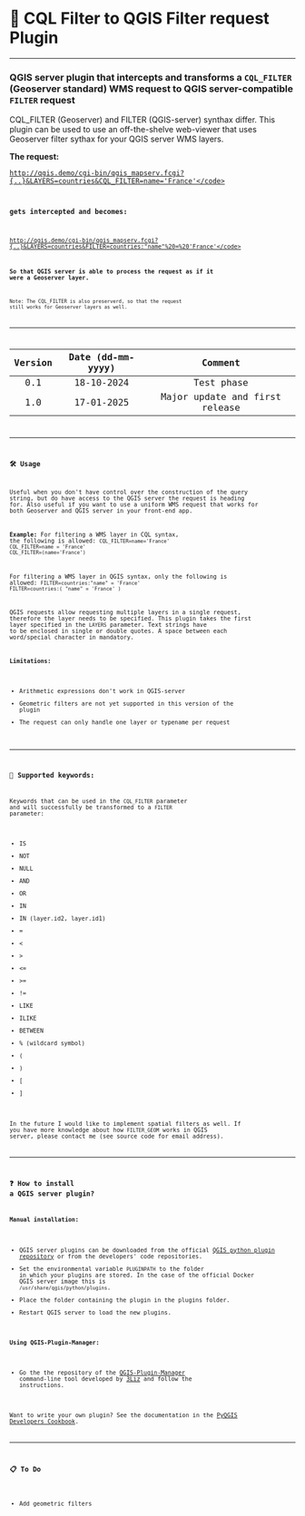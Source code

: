 # 🧩 CQL Filter to QGIS Filter request Plugin
---
### QGIS server plugin that intercepts and transforms a <code>CQL_FILTER</code> (Geoserver standard) WMS request to QGIS server-compatible <code>FILTER</code> request

CQL_FILTER (Geoserver) and FILTER (QGIS-server) synthax differ. This plugin can be used to use an off-the-shelve web-viewer that uses Geoserver filter sythax for your QGIS server WMS layers.

**The request:**

<code>http://qgis.demo/cgi-bin/qgis_mapserv.fcgi?{..}&LAYERS=countries&CQL_FILTER=name='France'</code>

**gets intercepted and becomes:**

<code>http://qgis.demo/cgi-bin/qgis_mapserv.fcgi?{..}&LAYERS=countries&FILTER=countries:"name"%20=%20'France'</code>

**So that QGIS server is able to process the request as if it were a Geoserver layer.**

<sup>Note: The CQL_FILTER is also preserverd, so that the request still works for Geoserver layers as well. <sup>

---

| Version | Date (dd-mm-yyyy) | Comment |
|:---------:|:------:|:---------:|
|0.1|18-10-2024|Test phase|
|1.0|17-01-2025|Major update and first release|


---

### 🛠️ Usage
Useful when you don't have control over the construction of the query string, but do have access to the QGIS server the request is heading for. Also useful if you want to use a uniform WMS request that works for both Geoserver and QGIS server in your front-end app.

**Example:** 
For filtering a WMS layer in CQL syntax, the following is allowed:
<code>CQL_FILTER=name='France'</code>
<code>CQL_FILTER=name = 'France'</code>
<code>CQL_FILTER=(name='France')</code>

For filtering a WMS layer in QGIS syntax, only the following is allowed:
<code>FILTER=countries:"name" = 'France'</code>
<code>FILTER=countries:( "name" = 'France' )</code>

QGIS requests allow requesting multiple layers in a single request, therefore the layer needs to be specified. This plugin takes the first layer specified in the <code>LAYERS</code> parameter. Text strings have to be enclosed in single or double quotes. A space between each word/special character in mandatory.

**Limitations:**
- Arithmetic expressions don't work in QGIS-server
- Geometric filters are not yet supported in this version of the plugin
- The request can only handle one layer or typename per request

---

### 🔑 Supported keywords:
Keywords that can be used in the <code>CQL_FILTER</code> parameter and will successfully be transformed to a <code>FILTER</code> parameter:
- IS
- NOT
- NULL
- AND
- OR
- IN
- IN (layer.id2, layer.id1)
- =
- &lt;
- &gt;
- &lt;=
- &gt;=
- !=
- LIKE
- ILIKE
- BETWEEN
- % (wildcard symbol)
- (
- )
- [
- ]

In the future I would like to implement spatial filters as well. If you have more knowledge about how <code>FILTER_GEOM</code> works in QGIS server, please contact me (see source code for email address).

---

### ❓ How to install a QGIS server plugin?
**Manual installation:**
- QGIS server plugins can be downloaded from the official [QGIS python plugin repository](https://plugins.qgis.org/plugins/server/) or from the developers' code repositories.
- Set the environmental variable <code>PLUGINPATH</code> to the folder in which your plugins are stored. In the case of the official Docker QGIS server image this is <code>/usr/share/qgis/python/plugins</code>. 
- Place the folder containing the plugin in the plugins folder.
- Restart QGIS server to load the new plugins.

**Using QGIS-Plugin-Manager:**

- Go the the repository of the [QGIS-Plugin-Manager](https://github.com/3liz/qgis-plugin-manager/tree/master) command-line tool developed by [3Liz](https://www.3liz.com/en/) and follow the instructions.

Want to write your own plugin? See the documentation in the [PyQGIS Developers Cookbook](https://docs.qgis.org/3.34/en/docs/pyqgis_developer_cookbook/server.html#index-2).

---

### 📋 To Do

- Add geometric filters